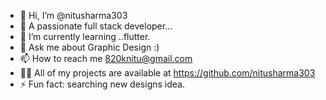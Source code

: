 - 👋 Hi, I’m @nitusharma303
- 👀 A passionate full stack developer...
- 🌱 I’m currently learning ..flutter.
- 💬 Ask me about  Graphic Design :)
- 📫 How to reach me 820knitu@gmail.com
- 👨‍💻 All of my projects are available at https://github.com/nitusharma303
- ⚡ Fun fact: searching new designs idea.

<!---
nitusharma303/nitusharma303 is a ✨ special ✨ repository because its `README.md` (this file) appears on your GitHub profile.
You can click the Preview link to take a look at your changes.
--->
